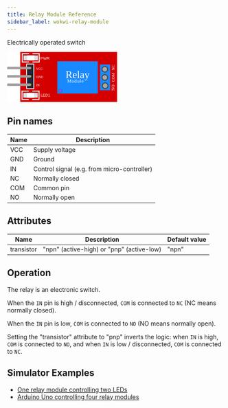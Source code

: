 ```yaml
---
title: Relay Module Reference
sidebar_label: wokwi-relay-module
---
```


Electrically operated switch

![Relay-Module](wokwi-relay-module.svg)

## Pin names

| Name | Description                                 |
| ---- | ------------------------------------------- |
| VCC  | Supply voltage                              |
| GND  | Ground                                      |
| IN   | Control signal (e.g. from micro-controller) |
| NC   | Normally closed                             |
| COM  | Common pin                                  |
| NO   | Normally open                               |

## Attributes

| Name       | Description                               | Default value |
| ---------- | ----------------------------------------- | ------------- |
| transistor | "npn" (active-high) or "pnp" (active-low) | "npn"         |

## Operation

The relay is an electronic switch.

When the `IN` pin is high / disconnected, `COM` is connected to `NC` (NC means normally closed).

When the `IN` pin is low, `COM` is connected to `NO` (NO means normally open).

Setting the "transistor" attribute to "pnp" inverts the logic: when `IN` is high, `COM` is connected to `NO`, and when `IN` is low / disconnected, `COM` is connected to `NC`.

## Simulator Examples

- [One relay module controlling two LEDs](https://wokwi.com/projects/347308007359513172)
- [Arduino Uno controlling four relay modules](https://wokwi.com/projects/398166790321189889)

